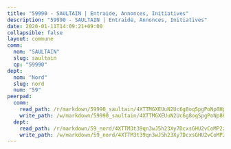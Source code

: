 ```yaml
---
title: "59990 - SAULTAIN | Entraide, Annonces, Initiatives"
description: "59990 - SAULTAIN | Entraide, Annonces, Initiatives"
date: 2020-01-11T14:09:21+09:00
collapsible: false
layout: commune
comm:
  nom: "SAULTAIN"
  slug: saultain
  cp: "59990"
dept:
  nom: "Nord"
  slug: nord
  num: "59"
peerpad:
  comm:
    read_path: /r/markdown/59990_saultain/4XTTMGXEUuN2Uc6g8oqSpgPoNp8HpB1kxbwrC9cNhi4mVKKjN
    write_path: /w/markdown/59990_saultain/4XTTMGXEUuN2Uc6g8oqSpgPoNp8HpB1kxbwrC9cNhi4mVKKjN-K3TgTdLWmawvxyaJMch8Kv4eGcrkvF1aBmfuxQJZ4qP56Ff4Qt6bhwiih1hMjdcf1m2Tq49H7FwXLMSWQzAWutSy23f52wSSjW4zu6mgPK6s3Vq56PY59yD9a7z625L9ZtCpwsG4
  dept:
    read_path: /r/markdown/59_nord/4XTTM3t39qn3wJ5h23Xy7DcxsGHU2vCoMP2z3iS4TUn3TrtdJ
    write_path: /w/markdown/59_nord/4XTTM3t39qn3wJ5h23Xy7DcxsGHU2vCoMP2z3iS4TUn3TrtdJ-K3TgTuZGkuZqXfr6fpmH7pGsMT6ndvZQMyRDze5QBt7XScLWHoBi246kLoDKpTH2Yo4f3AFSSJqGc2ozvNww7qPLqsDjpvahxCbQ6F5znbfjp6kVgaDcTYc9LyhwSfYuCevnvZUQ
---
```


